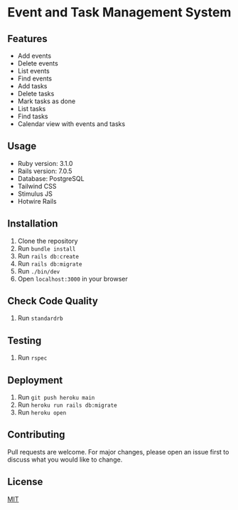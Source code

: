 # Event and Task Management System

## Features
* Add events
* Delete events
* List events
* Find events
* Add tasks
* Delete tasks
* Mark tasks as done
* List tasks
* Find tasks
* Calendar view with events and tasks

## Usage
* Ruby version: 3.1.0
* Rails version: 7.0.5
* Database: PostgreSQL
* Tailwind CSS
* Stimulus JS
* Hotwire Rails

## Installation
1. Clone the repository
2. Run `bundle install`
3. Run `rails db:create`
4. Run `rails db:migrate`
5. Run `./bin/dev`
6. Open `localhost:3000` in your browser

## Check Code Quality
1. Run `standardrb`

## Testing
1. Run `rspec`

## Deployment
1. Run `git push heroku main`
2. Run `heroku run rails db:migrate`
3. Run `heroku open`

## Contributing
Pull requests are welcome. For major changes, please open an issue first to discuss what you would like to change.

## License
[MIT](https://choosealicense.com/licenses/mit/)
```
